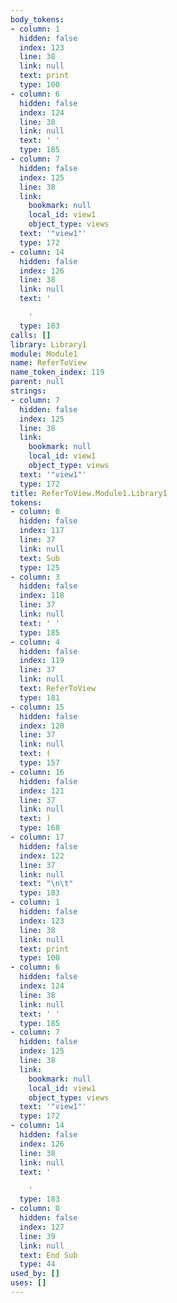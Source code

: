 ```yaml
---
body_tokens:
- column: 1
  hidden: false
  index: 123
  line: 38
  link: null
  text: print
  type: 100
- column: 6
  hidden: false
  index: 124
  line: 38
  link: null
  text: ' '
  type: 185
- column: 7
  hidden: false
  index: 125
  line: 38
  link:
    bookmark: null
    local_id: view1
    object_type: views
  text: '"view1"'
  type: 172
- column: 14
  hidden: false
  index: 126
  line: 38
  link: null
  text: '

    '
  type: 183
calls: []
library: Library1
module: Module1
name: ReferToView
name_token_index: 119
parent: null
strings:
- column: 7
  hidden: false
  index: 125
  line: 38
  link:
    bookmark: null
    local_id: view1
    object_type: views
  text: '"view1"'
  type: 172
title: ReferToView.Module1.Library1
tokens:
- column: 0
  hidden: false
  index: 117
  line: 37
  link: null
  text: Sub
  type: 125
- column: 3
  hidden: false
  index: 118
  line: 37
  link: null
  text: ' '
  type: 185
- column: 4
  hidden: false
  index: 119
  line: 37
  link: null
  text: ReferToView
  type: 181
- column: 15
  hidden: false
  index: 120
  line: 37
  link: null
  text: (
  type: 157
- column: 16
  hidden: false
  index: 121
  line: 37
  link: null
  text: )
  type: 168
- column: 17
  hidden: false
  index: 122
  line: 37
  link: null
  text: "\n\t"
  type: 183
- column: 1
  hidden: false
  index: 123
  line: 38
  link: null
  text: print
  type: 100
- column: 6
  hidden: false
  index: 124
  line: 38
  link: null
  text: ' '
  type: 185
- column: 7
  hidden: false
  index: 125
  line: 38
  link:
    bookmark: null
    local_id: view1
    object_type: views
  text: '"view1"'
  type: 172
- column: 14
  hidden: false
  index: 126
  line: 38
  link: null
  text: '

    '
  type: 183
- column: 0
  hidden: false
  index: 127
  line: 39
  link: null
  text: End Sub
  type: 44
used_by: []
uses: []
---
```

